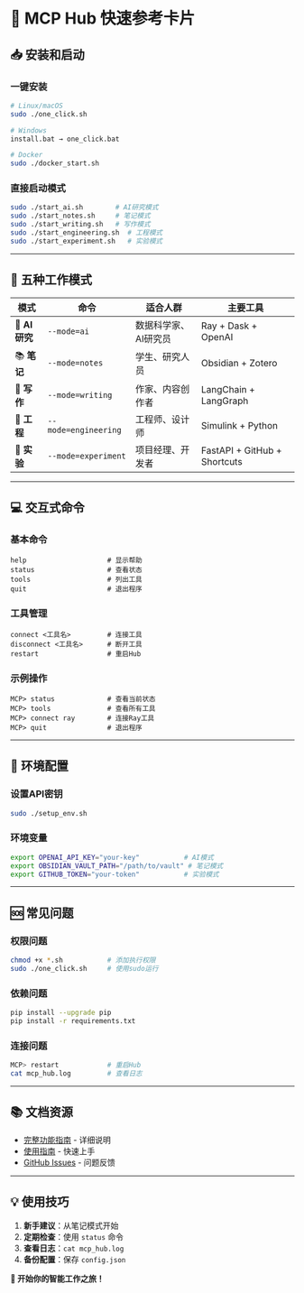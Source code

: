 # 🚀 MCP Hub 快速参考卡片

## 📥 安装和启动

### 一键安装
```bash
# Linux/macOS
sudo ./one_click.sh

# Windows
install.bat → one_click.bat

# Docker
sudo ./docker_start.sh
```

### 直接启动模式
```bash
sudo ./start_ai.sh        # AI研究模式
sudo ./start_notes.sh     # 笔记模式
sudo ./start_writing.sh   # 写作模式
sudo ./start_engineering.sh  # 工程模式
sudo ./start_experiment.sh   # 实验模式
```

---

## 🎯 五种工作模式

| 模式 | 命令 | 适合人群 | 主要工具 |
|------|------|----------|----------|
| 🔬 **AI研究** | `--mode=ai` | 数据科学家、AI研究员 | Ray + Dask + OpenAI |
| 📚 **笔记** | `--mode=notes` | 学生、研究人员 | Obsidian + Zotero |
| 💬 **写作** | `--mode=writing` | 作家、内容创作者 | LangChain + LangGraph |
| 🧪 **工程** | `--mode=engineering` | 工程师、设计师 | Simulink + Python |
| 🧭 **实验** | `--mode=experiment` | 项目经理、开发者 | FastAPI + GitHub + Shortcuts |

---

## 💻 交互式命令

### 基本命令
```
help                    # 显示帮助
status                  # 查看状态
tools                   # 列出工具
quit                    # 退出程序
```

### 工具管理
```
connect <工具名>         # 连接工具
disconnect <工具名>      # 断开工具
restart                 # 重启Hub
```

### 示例操作
```
MCP> status             # 查看当前状态
MCP> tools              # 查看所有工具
MCP> connect ray        # 连接Ray工具
MCP> quit               # 退出程序
```

---

## 🔧 环境配置

### 设置API密钥
```bash
sudo ./setup_env.sh
```

### 环境变量
```bash
export OPENAI_API_KEY="your-key"           # AI模式
export OBSIDIAN_VAULT_PATH="/path/to/vault" # 笔记模式
export GITHUB_TOKEN="your-token"           # 实验模式
```

---

## 🆘 常见问题

### 权限问题
```bash
chmod +x *.sh           # 添加执行权限
sudo ./one_click.sh     # 使用sudo运行
```

### 依赖问题
```bash
pip install --upgrade pip
pip install -r requirements.txt
```

### 连接问题
```bash
MCP> restart            # 重启Hub
cat mcp_hub.log         # 查看日志
```

---

## 📚 文档资源

- [完整功能指南](COMPLETE_GUIDE.md) - 详细说明
- [使用指南](USAGE_GUIDE.md) - 快速上手
- [GitHub Issues](https://github.com/guyuwei/MCP-Hub/issues) - 问题反馈

---

## 💡 使用技巧

1. **新手建议**：从笔记模式开始
2. **定期检查**：使用 `status` 命令
3. **查看日志**：`cat mcp_hub.log`
4. **备份配置**：保存 `config.json`

**🎉 开始你的智能工作之旅！**
